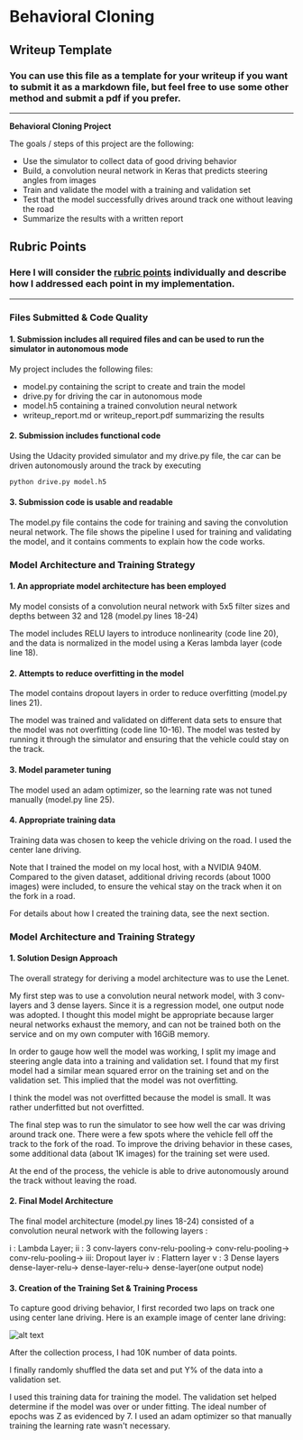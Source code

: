 # **Behavioral Cloning** 

## Writeup Template

### You can use this file as a template for your writeup if you want to submit it as a markdown file, but feel free to use some other method and submit a pdf if you prefer.

---

**Behavioral Cloning Project**

The goals / steps of this project are the following:
* Use the simulator to collect data of good driving behavior
* Build, a convolution neural network in Keras that predicts steering angles from images
* Train and validate the model with a training and validation set
* Test that the model successfully drives around track one without leaving the road
* Summarize the results with a written report


[//]: # (Image References)

[image1]: ./examples/placeholder.png "Model Visualization"
[image2]: ./examples/2.png "On the fork of road"

## Rubric Points
### Here I will consider the [rubric points](https://review.udacity.com/#!/rubrics/432/view) individually and describe how I addressed each point in my implementation.  

---
### Files Submitted & Code Quality

#### 1. Submission includes all required files and can be used to run the simulator in autonomous mode

My project includes the following files:
* model.py containing the script to create and train the model
* drive.py for driving the car in autonomous mode
* model.h5 containing a trained convolution neural network 
* writeup_report.md or writeup_report.pdf summarizing the results

#### 2. Submission includes functional code
Using the Udacity provided simulator and my drive.py file, the car can be driven autonomously around the track by executing 
```sh
python drive.py model.h5
```

#### 3. Submission code is usable and readable

The model.py file contains the code for training and saving the convolution neural network. The file shows the pipeline I used for training and validating the model, and it contains comments to explain how the code works.

### Model Architecture and Training Strategy

#### 1. An appropriate model architecture has been employed

My model consists of a convolution neural network with 5x5 filter sizes and depths between 32 and 128 (model.py lines 18-24) 

The model includes RELU layers to introduce nonlinearity (code line 20), and the data is normalized in the model using a Keras lambda layer (code line 18). 

#### 2. Attempts to reduce overfitting in the model

The model contains dropout layers in order to reduce overfitting (model.py lines 21). 

The model was trained and validated on different data sets to ensure that the model was not overfitting (code line 10-16). The model was tested by running it through the simulator and ensuring that the vehicle could stay on the track.

#### 3. Model parameter tuning

The model used an adam optimizer, so the learning rate was not tuned manually (model.py line 25).

#### 4. Appropriate training data

Training data was chosen to keep the vehicle driving on the road. I used the center lane driving. 

Note that I trained the model on my local host, with a NVIDIA 940M. Compared to the given dataset, additional driving records (about 1000 images) were included, to ensure the vehical stay on the track when it on the fork in a road.  

For details about how I created the training data, see the next section. 

### Model Architecture and Training Strategy

#### 1. Solution Design Approach

The overall strategy for deriving a model architecture was to use the Lenet.

My first step was to use a convolution neural network model, with 3 conv-layers and 3 dense layers. Since it is a regression model, one output node was adopted. I thought this model might be appropriate because larger neural networks exhaust the memory, and can not be trained both on the service and on my own computer with 16GiB memory.

In order to gauge how well the model was working, I split my image and steering angle data into a training and validation set. I found that my first model had a similar mean squared error on the training set and on the validation set. This implied that the model was not overfitting. 

I think the model was not overfitted because the model is small. It was rather underfitted but not overfitted. 


The final step was to run the simulator to see how well the car was driving around track one. There were a few spots where the vehicle fell off the track to the fork of the road. To improve the driving behavior in these cases, some additional data (about 1K images) for the training set were used.

At the end of the process, the vehicle is able to drive autonomously around the track without leaving the road.

#### 2. Final Model Architecture

The final model architecture (model.py lines 18-24) consisted of a convolution neural network with the following layers :

i  : Lambda Layer;
ii : 3 conv-layers
      conv-relu-pooling->
      conv-relu-pooling->
      conv-relu-pooling->
iii: Dropout layer
iv : Flattern layer
v  : 3 Dense layers
     dense-layer-relu->
     dense-layer-relu->
     dense-layer(one output node)


#### 3. Creation of the Training Set & Training Process

To capture good driving behavior, I first recorded two laps on track one using center lane driving. Here is an example image of center lane driving:

![alt text][image2]


After the collection process, I had 10K number of data points. 


I finally randomly shuffled the data set and put Y% of the data into a validation set. 

I used this training data for training the model. The validation set helped determine if the model was over or under fitting. The ideal number of epochs was Z as evidenced by 7. I used an adam optimizer so that manually training the learning rate wasn't necessary.
